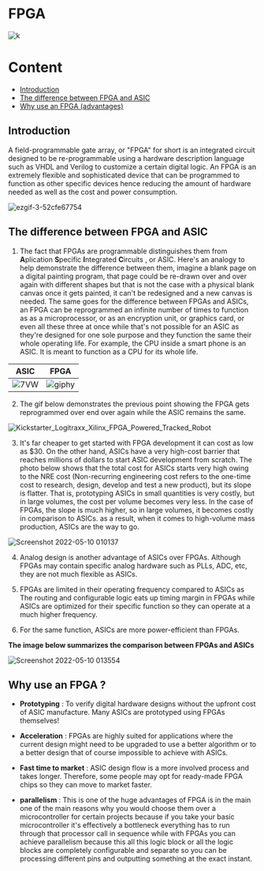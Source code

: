 # FPGA

![k](https://user-images.githubusercontent.com/87826618/167341735-a77a3543-019a-481c-9b0c-6b2cadf6f9f9.jpg)


# Content
- [Introduction](https://github.com/mahmo-gh/SandBox/blob/main/README.md#introduction)
- [The difference between FPGA and ASIC](https://github.com/mahmo-gh/SandBox/blob/main/README.md#the-difference-between-fpga-and-asic)
- [Why use an FPGA (advantages)](https://github.com/mahmo-gh/SandBox/blob/main/README.md#why-use-an-fpga-)





## Introduction

A field-programmable gate array, or "FPGA" for short is an integrated circuit designed to be re-programmable using a hardware description language such as VHDL and Verilog to customize a certain digital logic. An FPGA is an extremely flexible and sophisticated device that can be programmed to function as other specific devices hence reducing the amount of hardware needed as well as the cost and power consumption.

![ezgif-3-52cfe67754](https://user-images.githubusercontent.com/87826618/167336217-320a2811-4e47-49c3-8fff-2dee72d2ceed.gif)


## The difference between FPGA and ASIC

1. The fact that FPGAs are programmable distinguishes them from **A**plication **S**pecific **I**ntegrated **C**ircuits , or ASIC.
Here's an analogy to help demonstrate the difference between them, imagine a blank page on a digital painting program, that page could be re-drawn over and over again with different shapes but that is not the case with a physical blank canvas once it gets painted, it can't be redesigned and a new canvas is needed. The same goes for the difference between FPGAs and ASICs, an FPGA can be reprogrammed an infinite number of times to function as as a microprocessor, or as an encryption unit, or graphics card, or even all these three at once while that's not possible for an ASIC as they're designed for one sole purpose and they function the same their whole operating life. For example, the CPU inside a smart phone is an ASIC. It is meant to function as a CPU for its whole life.

 ASIC            |  FPGA
:-------------------------:|:-------------------------:
![7VW](https://user-images.githubusercontent.com/87826618/167341044-fee34dd0-b42c-44f1-838c-0c3dbe7842f3.gif)  |  ![giphy](https://user-images.githubusercontent.com/87826618/167341046-6cdcb762-be01-4b5b-adec-21f414c881b8.gif) 

2. The gif below demonstrates the previous point showing the FPGA gets reprogrammed over end over again while the ASIC remains the same.

![Kickstarter_Logitraxx_Xilinx_FPGA_Powered_Tracked_Robot](https://user-images.githubusercontent.com/87826618/167510882-756276e8-0055-4327-9ff7-6c0d0cdfe56f.gif)

3. It's far cheaper to get started with FPGA development it can cost as low as $30. On the other hand, ASICs have a very high-cost barrier that reaches millions of dollars to start ASIC development from scratch.  The photo below shows that the total cost for ASICs starts very high owing to the NRE cost (Non-recurring engineering cost refers to the one-time cost to research, design, develop and test a new product), but its slope is flatter. That is, prototyping ASICs in small quantities is very costly, but in large volumes, the cost per volume becomes very less. In the case of FPGAs, the slope is much higher, so in large volumes, it becomes costly in comparison to ASICs. as a result, when it comes to high-volume mass production, ASICs are the way to go.


![Screenshot 2022-05-10 010137](https://user-images.githubusercontent.com/87826618/167512356-a1acdec0-cea5-4244-a411-2e0f940d5278.jpg)

4. Analog design is another advantage of ASICs over FPGAs. Although FPGAs may contain specific analog hardware such as PLLs, ADC, etc, they are not much flexible as ASICs.


5. FPGAs are limited in their operating frequency compared to ASICs as The routing and configurable logic eats up timing margin in FPGAs while ASICs are optimized for their specific function so they can operate at a much higher frequency.


6. For the same function, ASICs are more power-efficient than FPGAs.

**The image below summarizes the comparison between FPGAs and ASICs**

 ![Screenshot 2022-05-10 013554](https://user-images.githubusercontent.com/87826618/167515806-ce52d23c-701f-4c30-ab6f-d9ed54b2ce64.jpg)
 
 ## Why use an FPGA ?
 
 - **Prototyping** : To verify digital hardware designs without the upfront cost of ASIC manufacture. Many ASICs are prototyped using FPGAs themselves!
 
 
 - **Acceleration** : FPGAs are highly suited for applications where the current design might need to be upgraded to use a better algorithm or to a better design that of course impossible to achieve with ASICs.
 
 
 - **Fast time to market** : ASIC design flow is a more involved process and takes longer. Therefore, some people may opt for ready-made FPGA chips so they can move to market faster.


 - **parallelism** : This is one of the huge advantages of FPGA is in the main one of the main reasons why you would choose them over a microcontroller for certain projects because if you take your basic microcontroller it's effectively a bottleneck everything has to run through that processor call in sequence while with FPGAs you can achieve parallelism because this all this logic block or all the logic blocks are completely configurable and separate so you can be processing different pins and outputting something at the exact instant.


